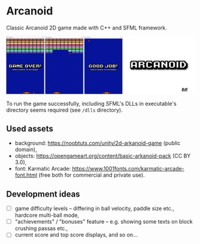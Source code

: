# Arcanoid
Classic Arcanoid 2D game made with C++ and SFML framework.

![Arcanoid banner](https://github.com/kszapsza/Arcanoid/raw/master/screenshots/banner.png)

To run the game successfully, including SFML's DLLs in executable's directory seems required (see `/dlls` directory).

## Used assets
* background: https://noobtuts.com/unity/2d-arkanoid-game (public domain),
* objects: https://opengameart.org/content/basic-arkanoid-pack (CC BY 3.0),
* font: Karmatic Arcade: https://www.1001fonts.com/karmatic-arcade-font.html (free both for commercial and private use).

## Development ideas
- [ ] game difficulty levels – differing in ball velocity, paddle size etc., hardcore multi-ball mode,
- [ ] "achievements" / "bonuses" feature – e.g. showing some texts on block crushing passas etc.,
- [ ] current score and top score displays, and so on…
